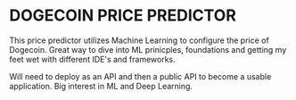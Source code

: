 # DOGECOIN PRICE PREDICTOR

This price predictor utilizes Machine Learning to configure the price of Dogecoin. Great way to dive into ML prinicples, foundations and getting my feet wet with different IDE's and frameworks. 

Will need to deploy as an API and then a public API to become a usable application. Big interest in ML and Deep Learning.
